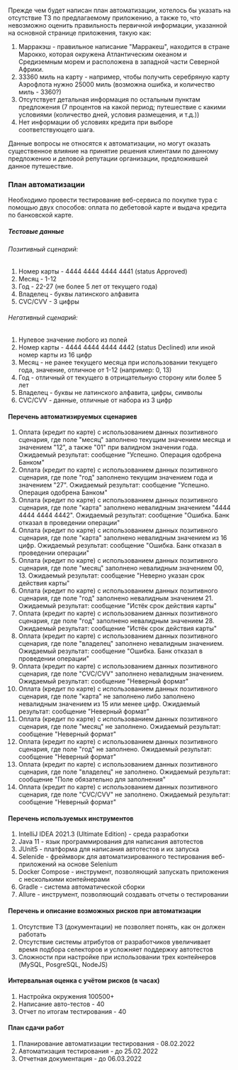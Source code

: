 Прежде чем будет написан план автоматизации, хотелось бы указать на отсутствие ТЗ по предлагаемому приложению, а также то, что невозможно оценить правильность первичной информации, указанной на основной странице приложения, такую как:
1. Марракэш - правильное написание "Марракеш", находится в стране Марокко, которая окружена Атлантическим океаном и Средиземным морем и расположена в западной части Северной Африки.
2. 33360 миль на карту - например, чтобы получить серебряную карту Аэрофлота нужно 25000 миль (возможна ошибка, и количество миль - 3360?)
3. Отсутствует детальная информация по остальным пунктам предложения (7 процентов на какой период; путешествие с какими условиями (количество дней, условия размещения, и т.д.)) 
4. Нет информации об условиях кредита при выборе соответствующего шага.

Данные вопросы не относятся к автоматизации, но могут оказать существенное влияние на принятие решения клиентами по данному предложению и деловой репутации организации, предложившей данное путешествие.

###   План автоматизации

Необходимо провести тестирование веб-сервиса по покупке тура с помощью двух способов: оплата по дебетовой карте и выдача кредита по банковской карте.

##### Тестовые данные 
###### Позитивный сценарий:
1. Номер карты - 4444 4444 4444 4441 (status Approved)
2. Месяц - 1-12
3. Год - 22-27 (не более 5 лет от текущего года)
4. Владелец - буквы латинского алфавита
5. CVC/CVV - 3 цифры

###### Негативный сценарий:
1. Нулевое значение любого из полей
2. Номер карты - 4444 4444 4444 4442 (status Declined) или иной номер карты из 16 цифр
3. Месяц - не ранее текущего месяца при использовании текущего года, значение, отличное от 1-12 (например: 0, 13)
4. Год - отличный от текущего в отрицательную сторону или более 5 лет
5. Владелец - буквы не латинского алфавита, цифры, символы
6. CVC/CVV - данные, отличные от набора из 3 цифр


#### Перечень автоматизируемых сценариев

1. Оплата (кредит по карте) с использованием данных позитивного сценария, где поле "месяц" заполнено текущим значением месяца и значением "12", а также "01" при валидном значении года. Ожидаемый результат: сообщение "Успешно. Операция одобрена Банком"
2. Оплата (кредит по карте) с использованием данных позитивного сценария, где поле "год" заполнено текущим значением года и значением "27". Ожидаемый результат: сообщение "Успешно. Операция одобрена Банком"
3. Оплата (кредит по карте) с использованием данных позитивного сценария, где поле "карта" заполнено невалидным значением "4444 4444 4444 4442". Ожидаемый результат: сообщение "Ошибка. Банк отказал в проведении операции"
4. Оплата (кредит по карте) с использованием данных позитивного сценария, где поле "карта" заполнено невалидным значением из 16 цифр. Ожидаемый результат: сообщение "Ошибка. Банк отказал в проведении операции"
5. Оплата (кредит по карте) с использованием данных позитивного сценария, где поле "месяц" заполнено невалидным значением 00, 13. Ожидаемый результат: сообщение "Неверно указан срок действия карты"
6. Оплата (кредит по карте) с использованием данных позитивного сценария, где поле "год" заполнено невалидным значением 21. Ожидаемый результат: сообщение "Истёк срок действия карты"
7. Оплата (кредит по карте) с использованием данных позитивного сценария, где поле "год" заполнено невалидным значением 28. Ожидаемый результат: сообщение "Истёк срок действия карты"
8. Оплата (кредит по карте) с использованием данных позитивного сценария, где поле "владелец" заполнено невалидным значением.  Ожидаемый результат: сообщение "Ошибка. Банк отказал в проведении операции"
9. Оплата (кредит по карте) с использованием данных позитивного сценария, где поле "CVC/CVV" заполнено невалидным значением.  Ожидаемый результат: сообщение "Неверный формат"
10. Оплата (кредит по карте) с использованием данных позитивного сценария, где поле "карта" не заполнено либо заполнено невалидным значением из 15 или менее цифр. Ожидаемый результат: сообщение "Неверный формат"
11. Оплата (кредит по карте) с использованием данных позитивного сценария, где поле "месяц" не заполнено. Ожидаемый результат: сообщение "Неверный формат"
12. Оплата (кредит по карте) с использованием данных позитивного сценария, где поле "год" не заполнено. Ожидаемый результат: сообщение "Неверный формат"
13. Оплата (кредит по карте) с использованием данных позитивного сценария, где поле "владелец" не заполнено.  Ожидаемый результат: сообщение "Поле обязательно для заполнения"
14. Оплата (кредит по карте) с использованием данных позитивного сценария, где поле "CVC/CVV" не заполнено.  Ожидаемый результат: сообщение "Неверный формат"

#### Перечень используемых инструментов
1. IntelliJ IDEA 2021.3 (Ultimate Edition) - среда разработки
2. Java 11 - язык программирования для написания автотестов
3. JUnit5 - платформа для написания автотестов и их запуска
4. Selenide - фреймворк для автоматизированного тестирования веб-приложений на основе Selenium
5. Docker Compose - инструмент, позволяющий запускать приложения с несколькими контейнерами 
6. Gradle - система автоматической сборки
7. Allure - инструмент, позволяющий создавать отчеты о тестировании

#### Перечень и описание возможных рисков при автоматизации
1. Отсутствие ТЗ (документации) не позволяет понять, как он должен работать  
2. Отсутствие системы атрибутов от разработчиков увеличивает время подбора селекторов и усложняет поддержку автотестов
3. Сложности при настройке при использовании трех контейнеров (MySQL, PosgreSQL, NodeJS) 


#### Интервальная оценка с учётом рисков (в часах)
1. Настройка окружения 100500+
2. Написание авто-тестов - 40
3. Отчет по итогам тестирования - 40


#### План сдачи работ

1. Планирование автоматизации тестирования - 08.02.2022
2. Автоматизация тестирования - до 25.02.2022
3. Отчетная документация - до 06.03.2022 